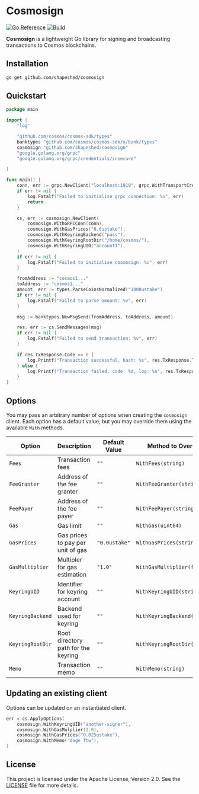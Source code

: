 # Cosmosign

[![Go Reference](https://pkg.go.dev/badge/github.com/shapeshed/cosmosign.svg)](https://pkg.go.dev/github.com/shapeshed/cosmosign)
[![Build](https://github.com/shapeshed/cosmosign/actions/workflows/build.yml/badge.svg)](https://github.com/shapeshed/cosmosign/actions/workflows/build.yml)

**Cosmosign** is a lightweight Go library for signing and broadcasting
transactions to Cosmos blockchains.

## Installation

```sh
go get github.com/shapeshed/cosmosign
```

## Quickstart

```go
package main

import (
	"log"

	"github.com/cosmos/cosmos-sdk/types"
	banktypes "github.com/cosmos/cosmos-sdk/x/bank/types"
	cosmosign "github.com/shapeshed/cosmosign"
	"google.golang.org/grpc"
	"google.golang.org/grpc/credentials/insecure"

)

func main() {
	conn, err := grpc.NewClient("localhost:1919", grpc.WithTransportCredentials(insecure.NewCredentials()))
	if err != nil {
		log.Fatalf("Failed to initialise grpc connection: %v", err)
		return
	}

	cs, err := cosmosign.NewClient(
		cosmosign.WithGRPCConn(conn),
		cosmosign.WithGasPrices("0.0ustake"),
		cosmosign.WithKeyringBackend("pass"),
		cosmosign.WithKeyringRootDir("/home/cosmos/"),
		cosmosign.WithKeyringUID("account1"),
	)
	if err != nil {
		log.Fatalf("Failed to initialise cosmosign: %v", err)
	}

	fromAddress := "cosmos1..."
	toAddress := "cosmos1..."
	amount, err := types.ParseCoinsNormalized("1000ustake")
	if err != nil {
		log.Fatalf("Failed to parse amount: %v", err)
	}

	msg := banktypes.NewMsgSend(fromAddress, toAddress, amount)

	res, err := cs.SendMessages(msg)
	if err != nil {
		log.Fatalf("Failed to send transaction: %v", err)
	}

	if res.TxResponse.Code == 0 {
		log.Printf("Transaction successful, hash: %s", res.TxResponse.TxHash)
	} else {
		log.Printf("Transaction failed, code: %d, log: %s", res.TxResponse.Code, res.TxResponse.RawLog)
	}
}
```

## Options

You may pass an arbitrary number of options when creating the `cosmosign`
client. Each option has a default value, but you may override them using the
available `With` methods.

| Option           | Description                         | Default Value | Method to Override           |
| ---------------- | ----------------------------------- | ------------- | ---------------------------- |
| `Fees`           | Transaction fees                    | `""`          | `WithFees(string)`           |
| `FeeGranter`     | Address of the fee granter          | `""`          | `WithFeeGranter(string)`     |
| `FeePayer`       | Address of the fee payer            | `""`          | `WithFeePayer(string)`       |
| `Gas`            | Gas limit                           | `""`          | `WithGas(uint64)`            |
| `GasPrices`      | Gas prices to pay per unit of gas   | `"0.0ustake"` | `WithGasPrices(string)`      |
| `GasMultiplier`  | Multipler for gas estimation        | `"1.0"`       | `WithGasMultiplier(float64)` |
| `KeyringUID`     | Identifier for keyring account      | `""`          | `WithKeyringUID(string)`     |
| `KeyringBackend` | Backend used for keyring            | `""`          | `WithKeyringBackend(string)` |
| `KeyringRootDir` | Root directory path for the keyring | `""`          | `WithKeyringRootDir(string)` |
| `Memo`           | Transaction memo                    | `""`          | `WithMemo(string)`           |

## Updating an existing client

Options can be updated on an instantiated client.

```go
err = cs.ApplyOptions(
    cosmosign.WithKeyringUID("another-signer"),
    cosmosign.WithGasMulplier(2.0),
    cosmosign.WithGasPrices("0.025ustake"),
    cosmosign.WithMemo("doge ftw"),
)
```

## License

This project is licensed under the Apache License, Version 2.0. See the
[LICENSE][1] file for more details.

[1]: https://github.com/shapeshed/cosmosign/blob/main/LICENCE
